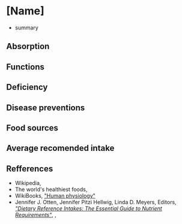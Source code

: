 # [Name]
- summary

## Absorption

## Functions

## Deficiency

## Disease preventions

## Food sources

## Average recomended intake

## Refferences
- Wikipedia, []()
- The world's healthiest foods, []()
- WikiBooks, ["Human physiology"](https://en.wikibooks.org/wiki/Human_Physiology/Nutrition)
- Jennifer J. Otten, Jennifer Pitzi Hellwig, Linda D. Meyers, Editors, [_"Dietary Reference Intakes: The Essential Guide to Nutrient Requirements"_](https://www.amazon.com/Dietary-Reference-Intakes-Essential-Requirements/dp/0309157420), , 